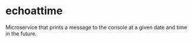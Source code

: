 # echoattime
Microservice that prints a message to the console at a given date and time in the future.
